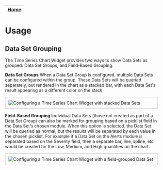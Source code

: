 | [Home](../README.md) |
|--------------------------------------------|

# Usage

## Data Set Grouping

The Time Series Chart Widget provides two ways to show Data Sets as grouped: Data Set Groups, and Field-Based Grouping.

**Data Set Groups**
When a Data Set Group is configured, multiple Data Sets can be configured within the group. These Data Sets will be queried separately, but rendered in the chart as a stacked bar, with each Data Set's result appearing as a different color on the stack

<img src="raw.githubusercontent.com/fortinet-fortisoar/solution-pack-time-series-charts/develop/docs/res/stacked_data_set.png" alt="Configuring a Time Series Chart Widget with stacked Data Sets" style="border: 1px solid #A9A9A9; border-radius: 4px; padding: 10px; display: block;  margin-left: auto; margin-right: auto;">

**Field-Based Grouping**
Individual Data Sets (those not created as part of a Data Set Group) can also be marked for grouping based on a picklist field in the Data Set's chosen module. When this option is selected, the Data Set will be queried as normal, but the results will be separated by each value in the chosen picklist. For example if a Data Set on the Alerts module is separated based on the Severity field, then a separate bar, line, spline, etc would be created for the Low, Medium, and High quantities on the chart.

<img src="raw.githubusercontent.com/fortinet-fortisoar/solution-pack-time-series-charts/develop/docs/res/field_grouping.png" alt="Configuring a Time Series Chart Widget with a field-grouped Data Set" style="border: 1px solid #A9A9A9; border-radius: 4px; padding: 10px; display: block;  margin-left: auto; margin-right: auto;">